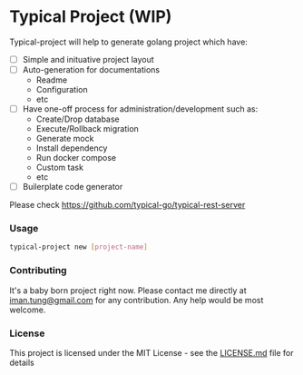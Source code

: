 # Typical Project (WIP)

Typical-project will help to generate golang project which have:
- [ ] Simple and inituative project layout
- [ ] Auto-generation for documentations
  - Readme
  - Configuration
  - etc
- [ ] Have one-off process for administration/development such as:
  - Create/Drop database
  - Execute/Rollback migration
  - Generate mock
  - Install dependency
  - Run docker compose
  - Custom task
  - etc
- [ ] Builerplate code generator

Please check <https://github.com/typical-go/typical-rest-server>

### Usage

```bash
typical-project new [project-name]
```

### Contributing

It's a baby born project right now. Please contact me directly at <iman.tung@gmail.com> for any contribution. Any help would be most welcome.

### License

This project is licensed under the MIT License - see the [LICENSE.md](LICENSE.md) file for details




